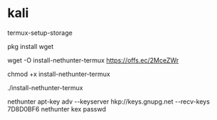 # kali
termux-setup-storage

pkg install wget

wget -O install-nethunter-termux https://offs.ec/2MceZWr

chmod +x install-nethunter-termux

./install-nethunter-termux

nethunter
apt-key adv --keyserver hkp://keys.gnupg.net --recv-keys 7D8D0BF6
nethunter kex passwd
